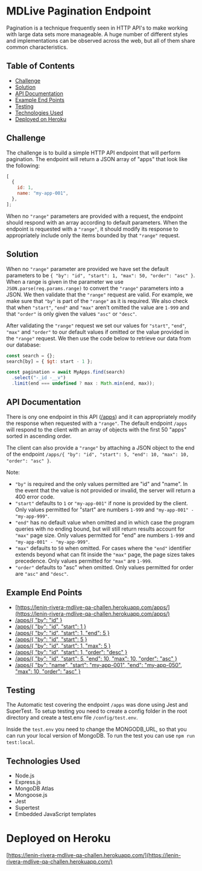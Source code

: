 # MDLive Pagination Endpoint

Pagination is a technique frequently seen in HTTP API's to make working with large data sets more manageable. A huge number of different styles and implementations can be observed across the web, but all of them share common characteristics.

## Table of Contents

- [Challenge](#challenge)
- [Solution](#solution)
- [API Documentation](#api-documentation)
- [Example End Points](#example-end-points)
- [Testing](#testing)
- [Technologies Used](#technologies-used)
- [Deployed on Heroku](#deployed-on-heroku)

## Challenge

The challenge is to build a simple HTTP API endpoint that will perform pagination. The endpoint will return a JSON array of "apps" that look like the following:

```javascript
[
  {
    id: 1,
    name: "my-app-001",
  },
];
```

When no `"range"` parameters are provided with a request, the endpoint should respond with an array according to default parameters. When the endpoint is requested with a `"range"`, it should modify its response to appropriately include only the items bounded by that `"range"` request.

## Solution

When no `"range"` parameter are provided we have set the default parameters to be `{ "by": "id", "start": 1, "max": 50, "order": "asc" }`. When a range is given in the parameter we use `JSON.parse(req.params.range)` to convert the `"range"` parameters into a JSON. We then validate that the `"range"` request are valid. For example, we make sure that `"by"` is part of the `"range"` as it is required. We also check that when `"start"`, `"end"` and `"max"` aren't omitted the value are `1-999` and that `"order"` is only given the values `"asc"` or `"desc"`.

After validating the `"range"` request we set our values for `"start"`, `"end"`, `"max"` and `"order"` to our default values if omitted or the value provided in the `"range"` request. We then use the code below to retrieve our data from our database:

```javascript
const search = {};
search[by] = { $gt: start - 1 };

const pagination = await MyApps.find(search)
  .select("-_id -__v")
  .limit(end === undefined ? max : Math.min(end, max));
```

## API Documentation

There is ony one endpoint in this API \([/apps](https://lenin-rivera-mdlive-qa-challen.herokuapp.com/apps/)\) and it can appropriately modify the response when requested with a `"range"`. The default endpoint `/apps` will respond to the client with an array of objects with the first 50 "apps" sorted in ascending order.

The client can also provide a `"range"` by attaching a JSON object to the end of the endpoint `/apps/{ "by": "id", "start": 5, "end": 10, "max": 10, "order": "asc" }`.

Note:

- `"by"` is required and the only values permitted are "id" and "name". In the event that the value is not provided or invalid, the server will return a 400 error code.
- `"start"` defaults to `1` or `"my-app-001"` if none is provided by the client. Only values permitted for "start" are numbers `1-999` and `"my-app-001" - "my-app-999"`.
- `"end"` has no default value when omitted and in which case the program queries with no ending bound, but will still return results account for `"max"` page size. Only values permitted for "end" are numbers `1-999` and `"my-app-001" - "my-app-999"`.
- `"max"` defaults to `50` when omitted. For cases where the `"end"` identifier extends beyond what can fit inside the `"max"` page, the page sizes takes precedence. Only values permitted for `"max"` are `1-999`.
- `"order"` defaults to "asc" when omitted. Only values permitted for order are `"asc"` and `"desc"`.

## Example End Points

- [https://lenin-rivera-mdlive-qa-challen.herokuapp.com/apps/](https://lenin-rivera-mdlive-qa-challen.herokuapp.com/apps/)
- [/apps/{ "by": "id" }](https://lenin-rivera-mdlive-qa-challen.herokuapp.com/apps/%7B%20%22by%22:%20%22id%22%20%7D)
- [/apps/{ "by": "id", "start": 1 }](https://lenin-rivera-mdlive-qa-challen.herokuapp.com/apps/%7B%20%22by%22:%20%22id%22,%20%22start%22:%201%20%7D)
- [/apps/{ "by": "id", "start": 1, "end": 5 }](https://lenin-rivera-mdlive-qa-challen.herokuapp.com/apps/%7B%20%22by%22:%20%22id%22,%20%22start%22:%201,%20%22end%22:%205%20%7D)
- [/apps/{ "by": "id", "start": 5 }](https://lenin-rivera-mdlive-qa-challen.herokuapp.com/apps/%7B%20%22by%22:%20%22id%22,%20%22start%22:%205%20%7D)
- [/apps/{ "by": "id", "start": 1, "max": 5 }](https://lenin-rivera-mdlive-qa-challen.herokuapp.com/apps/%7B%20%22by%22:%20%22id%22,%20%22start%22:%201,%20%22max%22:%205%20%7D)
- [/apps/{ "by": "id", "start": 1, "order": "desc" }](https://lenin-rivera-mdlive-qa-challen.herokuapp.com/apps/%7B%20%22by%22:%20%22id%22,%20%22start%22:%201,%20%22order%22:%20%22desc%22%20%7D)
- [/apps/{ "by": "id", "start": 5, "end": 10, "max": 10, "order": "asc" }](https://lenin-rivera-mdlive-qa-challen.herokuapp.com/apps/%7B%20%22by%22:%20%22id%22,%20%22start%22:%205,%20%22end%22:%2010,%20%22max%22:%2010,%20%22order%22:%20%22asc%22%20%7D)
- [/apps/{ "by": "name", "start": "my-app-001", "end": "my-app-050", "max": 10, "order": "asc" }](https://lenin-rivera-mdlive-qa-challen.herokuapp.com/apps/%7B%20%22by%22:%20%22name%22,%20%22start%22:%20%22my-app-001%22,%20%22end%22:%20%22my-app-050%22,%20%22max%22:%2010,%20%22order%22:%20%22asc%22%20%7D)

## Testing

The Automatic test covering the endpoint `/apps` was done using Jest and SuperTest. To setup testing you need to create a config folder in the root directory and create a test.env file `/config/test.env`.

Inside the `test.env` you need to change the MONGODB_URL, so that you can run your local version of MongoDB. To run the test you can use `npm run test:local`.

## Technologies Used

- Node.js
- Express.js
- MongoDB Atlas
- Mongoose.js
- Jest
- Supertest
- Embedded JavaScript templates

# Deployed on Heroku

[https://lenin-rivera-mdlive-qa-challen.herokuapp.com/](https://lenin-rivera-mdlive-qa-challen.herokuapp.com/)
